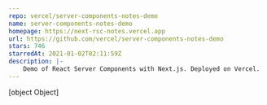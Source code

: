 ```yaml
---
repo: vercel/server-components-notes-demo
name: server-components-notes-demo
homepage: https://next-rsc-notes.vercel.app
url: https://github.com/vercel/server-components-notes-demo
stars: 746
starredAt: 2021-01-02T02:11:59Z
description: |-
    Demo of React Server Components with Next.js. Deployed on Vercel.
---
```


[object Object]
